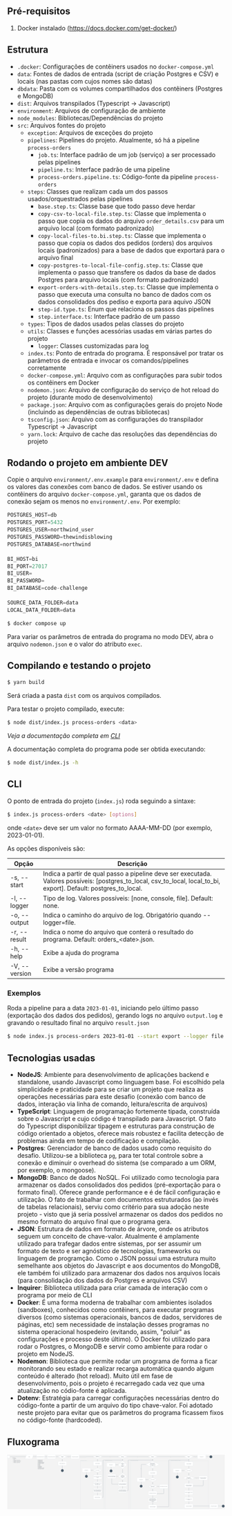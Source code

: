 ## Pré-requisitos
1. Docker instalado (https://docs.docker.com/get-docker/)

## Estrutura

- ```.docker```: Configurações de contêiners usados no ```docker-compose.yml```
- ```data```: Fontes de dados de entrada (script de criação Postgres e CSV) e locais (nas pastas com cujos nomes são datas)
- ```dbdata```: Pasta com os volumes compartilhados dos contêiners (Postgres e MongoDB)
- ```dist```: Arquivos transpilados (Typescript -> Javascript)
- ```environment```: Arquivos de configuração de ambiente
- ```node_modules```: Bibliotecas/Dependências do projeto
- ```src```: Arquivos fontes do projeto
    - ```exception```: Arquivos de exceções do projeto
    - ```pipelines```: Pipelines do projeto. Atualmente, só há a pipeline ```process-orders```
        - ```job.ts```: Interface padrão de um job (serviço) a ser processado pelas pipelines
        - ```pipeline.ts```: Interface padrão de uma pipeline
        - ```process-orders.pipeline.ts```: Código-fonte da pipeline ```process-orders```  
    - ```steps```: Classes que realizam cada um dos passos usados/orquestrados pelas pipelines
        - ```base.step.ts```: Classe base que todo passo deve herdar
        - ```copy-csv-to-local-file.step.ts```: Classe que implementa o passo que copia os dados do arquivo ```order_details.csv``` para um arquivo local (com formato padronizado)
        - ```copy-local-files-to.bi.step.ts```: Classe que implementa o passo que copia os dados dos pedidos (orders) dos arquivos locais (padronizados) para a base de dados que exportará para o arquivo final
        - ```copy-postgres-to-local-file-config.step.ts```: Classe que implementa o passo que transfere os dados da base de dados Postgres para arquivo locais (com formato padronizado)
        - ```export-orders-with-details.step.ts```: Classe que implementa o passo que executa uma consulta no banco de dados com os dados consolidados dos pediso e exporta para aquivo JSON
        - ```step-id.type.ts```: Enum que relaciona os passos das pipelines
        - ```step.interface.ts```: Interface padrão de um passo
    - ```types```: Tipos de dados usados pelas classes do projeto
    - ```utils```: Classes e funções acessórias usadas em várias partes do projeto
        - ```logger```: Classes customizadas para log
    - ```index.ts```: Ponto de entrada do programa. É responsável por tratar os parâmetros de entrada e invocar os comandos/pipelines corretamente
    - ```docker-compose.yml```: Arquivo com as configurações para subir todos os contêiners em Docker
    - ```nodemon.json```: Arquivo de configuração do serviço de hot reload do projeto (durante modo de desenvolvimento)
    - ```package.json```: Arquivo com as configurações gerais do projeto Node (incluindo as dependências de outras bibliotecas)
    - ```tsconfig.json```: Arquivo com as configurações do transpilador Typescript -> Javascript
    - ```yarn.lock```: Arquivo de cache das resoluções das dependências do projeto

## Rodando o projeto em ambiente DEV

Copie o arquivo `environment/.env.example` para `environment/.env` e defina os valores das conexões com banco de dados. Se estiver usando os contêiners do arquivo ```docker-compose.yml```, garanta que os dados de conexão sejam os menos no ```environment/.env```. Por exemplo:

```javascript
POSTGRES_HOST=db
POSTGRES_PORT=5432
POSTGRES_USER=northwind_user
POSTGRES_PASSWORD=thewindisblowing
POSTGRES_DATABASE=northwind

BI_HOST=bi
BI_PORT=27017
BI_USER=
BI_PASSWORD=
BI_DATABASE=code-challenge

SOURCE_DATA_FOLDER=data
LOCAL_DATA_FOLDER=data
```

```bash
$ docker compose up
```

Para variar os parâmetros de entrada do programa no modo DEV, abra o arquivo ```nodemon.json``` e o valor do atributo ```exec```.

## Compilando e testando o projeto

```bash
$ yarn build
```
Será criada a pasta ```dist``` com os arquivos compilados.

Para testar o projeto compilado, execute:

```bash
$ node dist/index.js process-orders <data>
``` 
*Veja a documentação completa em [CLI](#cli)*


A documentação completa do programa pode ser obtida executando:

```bash
$ node dist/index.js -h
```

## CLI

O ponto de entrada do projeto (```index.js```) roda seguindo a sintaxe:

```bash
$ index.js process-orders <date> [options]
```
onde ```<date>``` deve ser um valor no formato AAAA-MM-DD (por exemplo, 2023-01-01).

As opções disponíveis são:

| Opção               | Descrição |
|---------------------|-----------|
| -s, --start <step>  | Indica a partir de qual passo a pipeline deve ser executada. Valores possíveis: [postgres_to_local, csv_to_local, local_to_bi, export]. Default: postgres_to_local. |
| -l, --logger <type> | Tipo de log. Valores possíveis: [none, console, file]. Default: none. |
| -o, --output <file> | Indica o caminho do arquivo de log. Obrigatório quando --logger=file. |
| -r, --result <file> | Indica o nome do arquivo que conterá o resultado do programa. Default: orders_\<date\>.json. |
| -h, --help          | Exibe a ajuda do programa |
| -V, --version       | Exibe a versão programa |

### Exemplos

Roda a pipeline para a data ```2023-01-01```, iniciando pelo último passo (exportação dos dados dos pedidos), gerando logs no arquivo ```output.log``` e gravando o resultado final no arquivo ```result.json```
```bash
$ node index.js process-orders 2023-01-01 --start export --logger file --output output.log --result result.json
```

## Tecnologias usadas

- **NodeJS**: Ambiente para desenvolvimento de aplicações backend e standalone, usando Javascript como linguagem base. Foi escolhido pela simplicidade e praticidade para se criar um projeto que realiza as operações necessárias para este desafio (conexão com banco de dados, interação via linha de comando, leitura/escrita de arquivos)
- **TypeScript**: Linguagem de programação fortemente tipada, construída sobre o Javascript e cujo código é transpilado para Javascript. O fato do Typescript disponibilizar tipagem e estruturas para construção de código orientado a objetos, oferece mais robustez e facilita detecção de problemas ainda em tempo de codificação e compilação.
- **Postgres**: Gerenciador de banco de dados usado como requisito do desafio. Utilizou-se a biblioteca ```pg```, para ter total controle sobre a conexão e diminuir o overhead do sistema (se comparado a um ORM, por exemplo, o mongoose). 
- **MongoDB**: Banco de dados NoSQL. Foi utilizado como tecnologia para armazenar os dados consolidados dos pedidos (pré-exportação para o formato final). Oferece grande performance e é de fácil configuração e utilização. O fato de trabalhar com documentos estruturados (ao invés de tabelas relacionais), serviu como critério para sua adoção neste projeto - visto que já seria possível armazenar os dados dos pedidos no mesmo formato do arquivo final que o programa gera. 
- **JSON**: Estrutura de dados em formato de árvore, onde os atributos seguem um conceito de chave-valor. Atualmente é amplamente utilizado para trafegar dados entre sistemas, por ser assumir um formato de texto e ser agnóstico de tecnologias, frameworks ou linguagem de programção. Como o JSON possui uma estrutura muito semelhante aos objetos do Javascript e aos documentos do MongoDB, ele também foi utilizado para armazenar dos dados nos arquivos locais (para consolidação dos dados do Postgres e arquivos CSV) 
- **Inquirer**: Biblioteca utilizada para criar camada de interação com o programa por meio de CLI
- **Docker**: É uma forma moderna de trabalhar com ambientes isolados (sandboxes), conhecidos como contêiners, para executar programas diversos (como sistemas operacionais, bancos de dados, servidores de páginas, etc) sem necessidade de instalação desses programas no sistema operacional hospedeiro (evitando, assim, "poluir" as configurações e processo deste último). O Docker foi utilizado para rodar o Postgres, o MongoDB e servir como ambiente para rodar o projeto em NodeJS. 
- **Nodemon**: Biblioteca que permite rodar um programa de forma a ficar monitorando seu estado e realizar recarga automática quando algum conteúdo é alterado (hot reload). Muito útil em fase de desenvolvimento, pois o projeto é recarregado cada vez que uma atualização no códio-fonte é aplicada.
- **Dotenv**: Estratégia para carregar configurações necessárias dentro do código-fonte a partir de um arquivo do tipo chave-valor. Foi adotado neste projeto para evitar que os parâmetros do programa ficassem fixos no código-fonte (hardcoded).

## Fluxograma

![](code-challenge-flowchart.png)